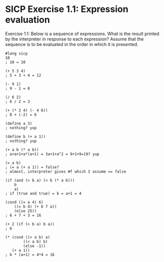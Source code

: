 # SICP Exercise 1.1: Expression evaluation

Exercise 1.1: Below is a sequence of expressions. What is the result printed by the interpreter in response to each expression? Assume that the sequence is to be evaluated in the order in which it is presented.

    #lang sicp
    10
    ; 10 = 10

    (+ 5 3 4)
    ; 5 + 3 + 4 = 12

    (- 9 1)
    ; 9 - 1 = 8

    (/ 6 2)
    ; 6 / 2 = 3

    (+ (* 2 4) (- 4 6))
    ; 8 + (-2) = 6

    (define a 3)
    ; nothing? yup

    (define b (+ a 1))
    ; nothing? yup

    (+ a b (* a b))
    ; a+a+1+a*(a+1) = 3a+1+a^2 = 9+1+9=19? yup

    (= a b)
    ; (= a (+ a 1)) = false?
    ; almost, interpreter gives #f which I assume == false

    (if (and (> b a) (< b (* a b)))
        b
        a)
    ; if (true and true) = b = a+1 = 4 

    (cond ((= a 4) 6)
        ((= b 4) (+ 6 7 a))
        (else 25))
    ; 6 + 7 + 3 = 16

    (+ 2 (if (> b a) b a))
    ; 6

    (* (cond ((> a b) a)
            ((< a b) b)
            (else -1))
       (+ a 1))
    ; b * (a+1) = 4*4 = 16